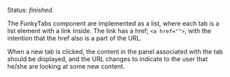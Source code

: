 Status: *finished*.

<p>
    The FunkyTabs component are implemented as a list, where each tab is a list element with a link inside.
    The link has a href; <code>&lt;a href=""&gt;</code>, with the intention that the href also is a part of the URL.
</p>
<p>
    When a new tab is clicked, the content in the panel associated with the tab should be displayed, and the URL
    changes to indicate to the user that he/she are looking at some new content.
</p>
